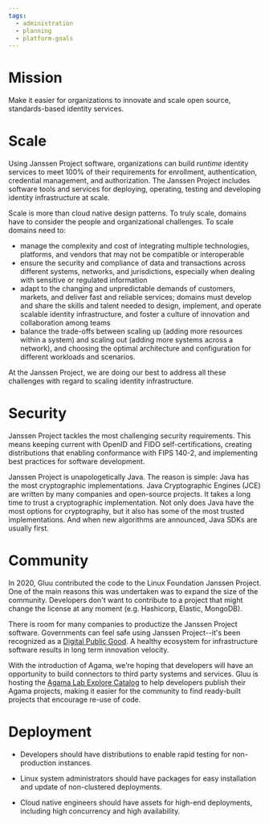 ```yaml
---
tags:
  - administration
  - planning
  - platform-goals
---
```


# Mission

Make it easier for organizations to innovate and scale open source,
standards-based identity services.

# Scale

Using Janssen Project software, organizations can build *runtime* identity
services to meet 100% of their requirements for enrollment, authentication,
credential management, and authorization. The Janssen Project includes software
tools and services for deploying, operating, testing and developing identity
infrastructure at scale.

Scale is more than cloud native design patterns. To truly scale, domains
have to consider the people and organizational challenges. To scale domains
need to:

* manage the complexity and cost of integrating multiple technologies,
  platforms, and vendors that may not be compatible or interoperable
* ensure the security and compliance of data and transactions
  across different systems, networks, and  jurisdictions, especially when
  dealing with sensitive or regulated information
* adapt to the changing and unpredictable demands of customers, markets, and
  deliver fast and reliable services; domains must develop and
  share the skills and talent needed to design, implement, and operate
  scalable identity infrastructure, and foster a culture of innovation and
  collaboration among teams
* balance the trade-offs between scaling up (adding more resources within a
  system) and scaling out (adding more systems across a network), and choosing
  the optimal architecture and configuration for different workloads and
  scenarios.

At the Janssen Project, we are doing our best to address all these challenges
with regard to scaling identity infrastructure.

# Security

Janssen Project tackles the most challenging security requirements. This means
keeping current with OpenID and FIDO self-certifications, creating distributions
that enabling conformance with FIPS 140-2, and implementing best practices for
software development.

Janssen Project is unapologetically Java. The reason is simple: Java has the
most cryptographic implementations. Java Cryptographic Engines (JCE) are
written by many companies and open-source projects. It takes a long time
to trust a cryptographic implementation. Not only does Java have the most
options for cryptography, but it also has some of the most trusted
implementations. And when new algorithms are announced, Java SDKs are usually
first.

# Community

In 2020, Gluu contributed the code to the Linux Foundation Janssen Project.
One of the main reasons this was undertaken was to expand the size of the
community. Developers don't want to contribute to a project that might change
the license at any moment (e.g. Hashicorp, Elastic, MongoDB).

There is room for many companies to productize the Janssen Project software.
Governments can feel safe using Janssen Project--it's been recognized as a
[Digital Public Good](https://app.digitalpublicgoods.net/a/10470). A healthy
ecosystem for infrastructure software results in long term innovation velocity.

With the introduction of Agama, we're hoping that developers will have an
opportunity to build connectors to third party systems and services. Gluu is
hosting the [Agama Lab Explore Catalog](https://agama-lab.gluu.org) to
help developers publish their Agama projects, making it easier for the community
to find ready-built projects that encourage re-use of code.

# Deployment

* Developers should have distributions to enable rapid testing
for non-production instances.

* Linux system administrators should have packages for easy installation
and update of non-clustered deployments.

* Cloud native engineers should have assets for high-end deployments,
including high concurrency and high availability.
